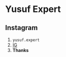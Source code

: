 # Yusuf Expert
## Instagram
1. ```yusuf.expert```
2. [IG](instagram.com/yusuf.expert)
3. **Thanks**
